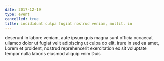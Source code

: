 ```yaml
---
date: 2017-12-19
type: event
cancelled: true
title: incididunt culpa fugiat nostrud veniam, mollit. in
---
```

deserunt in labore veniam, aute ipsum quis magna sunt officia occaecat ullamco dolor ut fugiat velit adipiscing ut culpa do elit, irure in sed ea amet, Lorem et proident, nostrud reprehenderit exercitation ex sit voluptate tempor nulla laboris eiusmod aliquip enim Duis